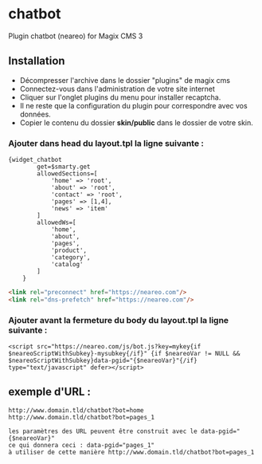 # chatbot
Plugin chatbot (neareo) for Magix CMS 3

## Installation
 * Décompresser l'archive dans le dossier "plugins" de magix cms
 * Connectez-vous dans l'administration de votre site internet
 * Cliquer sur l'onglet plugins du menu pour installer recaptcha.
 * Il ne reste que la configuration du plugin pour correspondre avec vos données.
* Copier le contenu du dossier **skin/public** dans le dossier de votre skin.

### Ajouter dans head du layout.tpl la ligne suivante :
```smarty
{widget_chatbot
        get=$smarty.get
        allowedSections=[
            'home' => 'root',
            'about' => 'root',
            'contact' => 'root',
            'pages' => [1,4],
            'news' => 'item'
        ]
        allowedWs=[
            'home',
            'about',
            'pages',
            'product',
            'category',
            'catalog'
        ]
    }
````
```html
<link rel="preconnect" href="https://neareo.com"/>
<link rel="dns-prefetch" href="https://neareo.com"/>
````

### Ajouter avant la fermeture du body du layout.tpl la ligne suivante :
```smarty
<script src="https://neareo.com/js/bot.js?key=mykey{if $neareoScriptWithSubkey}-mysubkey{/if}" {if $neareoVar != NULL && $neareoScriptWithSubkey}data-pgid="{$neareoVar}"{/if} type="text/javascript" defer></script>
````

## exemple d'URL :
```text
http://www.domain.tld/chatbot?bot=home
http://www.domain.tld/chatbot?bot=pages_1

les paramètres des URL peuvent être construit avec le data-pgid="{$neareoVar}" 
ce qui donnera ceci : data-pgid="pages_1" 
à utiliser de cette manière http://www.domain.tld/chatbot?bot=pages_1
````
